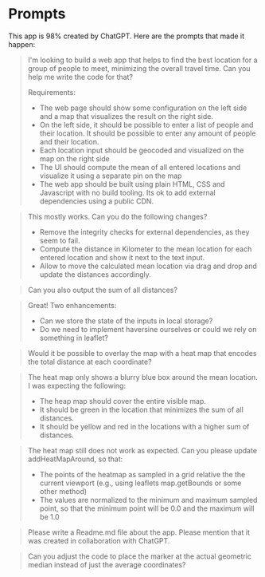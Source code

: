 # Prompts

This app is 98% created by ChatGPT. Here are the prompts that made it happen:

> I'm looking to build a web app that helps to find the best location for a group of people to meet, minimizing the overall travel time. Can you help me write the code for that?
>
> Requirements:
> - The web page should show some configuration on the left side and a map that visualizes the result on the right side.
> - On the left side, it should be possible to enter a list of people and their location. It should be possible to enter any amount of people and their location.
> - Each location input should be geocoded and visualized on the map on the right side
> - The UI should compute the mean of all entered locations and visualize it using a separate pin on the map
> - The web app should be built using plain HTML, CSS and Javascript with no build tooling. Its ok to add external dependencies using a public CDN.

> This mostly works. Can you do the following changes?
> - Remove the integrity checks for external dependencies, as they seem to fail.
> - Compute the distance in Kilometer to the mean location for each entered location and show it next to the text input.
> - Allow to move the calculated mean location via drag and drop and update the distances accordingly.

> Can you also output the sum of all distances?

> Great! Two enhancements:
> - Can we store the state of the inputs in local storage?
> - Do we need to implement haversine ourselves or could we rely on something in leaflet?

> Would it be possible to overlay the map with a heat map that encodes the total distance at each coordinate?

> The heat map only shows a blurry blue box around the mean location. I was expecting the following:
> - The heap map should cover the entire visible map.
> - It should be green in the location that minimizes the sum of all distances.
> - It should be yellow and red in the locations with a higher sum of distances.

> The heat map still does not work as expected. Can you please update addHeatMapAround, so that:
> - The points of the heatmap as sampled in a grid relative the the current viewport (e.g., using leaflets map.getBounds or some other method)
> - The values are normalized to the minimum and maximum sampled point, so that the minimum point will be 0.0 and the maximum will be 1.0

> Please write a Readme.md file about the app. Please mention that it was created in collaboration with ChatGPT.

> Can you adjust the code to place the marker at the actual geometric median instead of just the average coordinates? 
